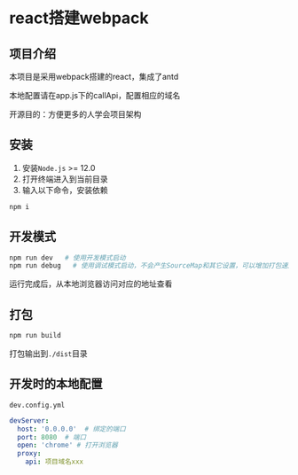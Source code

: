 # react搭建webpack

## 项目介绍

本项目是采用webpack搭建的react，集成了antd

本地配置请在app.js下的callApi，配置相应的域名

开源目的：方便更多的人学会项目架构

## 安装

1. 安装```Node.js``` >= 12.0
2. 打开终端进入到当前目录
3. 输入以下命令，安装依赖
```bash
npm i
```

## 开发模式
```bash
npm run dev   # 使用开发模式启动
npm run debug   # 使用调试模式启动，不会产生SourceMap和其它设置，可以增加打包速度
```
运行完成后，从本地浏览器访问对应的地址查看


## 打包
```bash
npm run build
```
打包输出到```./dist```目录

## 开发时的本地配置
```dev.config.yml```
```yaml
devServer:
  host: '0.0.0.0'  # 绑定的端口
  port: 8080  # 端口
  open: 'chrome' # 打开浏览器
  proxy:
    api: 项目域名xxx
```
